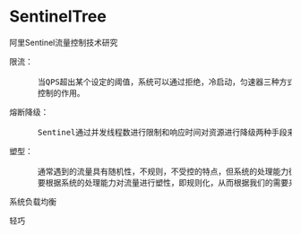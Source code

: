 # SentinelTree
阿里Sentinel流量控制技术研究


<pre>
限流：

      当QPS超出某个设定的阈值，系统可以通过拒绝，冷启动，匀速器三种方式来应对，从而起到流量
      控制的作用。
</pre>

<pre>
熔断降级：

      Sentinel通过并发线程数进行限制和响应时间对资源进行降级两种手段来对服务进行熔断或降级。
</pre>

<pre>
塑型：

      通常遇到的流量具有随机性，不规则，不受控的特点，但系统的处理能力往往是有限的，我们需
      要根据系统的处理能力对流量进行塑性，即规则化，从而根据我们的需要来处理流量，
</pre>

<pre>
系统负载均衡
</pre>

<pre>
轻巧
</pre>